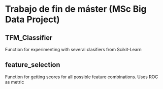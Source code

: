 # Trabajo de fin de máster (MSc Big Data Project)

## TFM_Classifier

Function for experimenting with several clasifiers from Scikit-Learn

## feature_selection

Function for getting scores for all possible feature combinations. Uses ROC as metric
